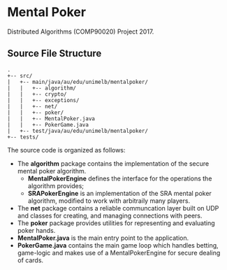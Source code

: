 # Mental Poker
Distributed Algorithms (COMP90020) Project 2017.

## Source File Structure
```
.
+-- src/
|   +-- main/java/au/edu/unimelb/mentalpoker/
|   |   +-- algorithm/
|   |   +-- crypto/
|   |   +-- exceptions/
|   |   +-- net/
|   |   +-- poker/
|   |   +-- MentalPoker.java
|   |   +-- PokerGame.java
|   +-- test/java/au/edu/unimelb/mentalpoker/
+-- tests/
```

The source code is organized as follows:
- The __algorithm__ package contains the implementation of the secure mental poker algorithm.
  - __MentalPokerEngine__ defines the interface for the operations the algorithm provides;
  - __SRAPokerEngine__ is an implementation of the SRA mental poker algorithm, modified to work with arbitraily many players.
 - The __net__ package contains a reliable communcation layer built on UDP and classes for creating, and managing connections with peers.
 - The __poker__ package provides utilities for representing and evaluating poker hands.
 - __MentalPoker.java__ is the main entry point to the application.
 - __PokerGame.java__ contains the main game loop which handles betting, game-logic and makes use of a MentalPokerEngine for secure dealing of cards.
 
